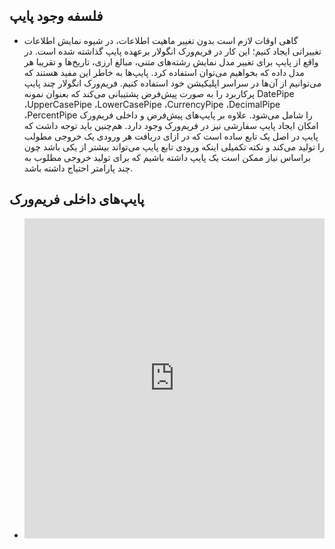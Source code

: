 ## فلسفه وجود پایپ

- گاهی اوقات لازم است بدون تغییر ماهیت اطلاعات، در شیوه نمایش اطلاعات تغییراتی ایجاد کنیم؛ این کار در فریم‌ورک انگولار برعهده پایپ گذاشته شده است. در واقع از پایپ برای تغییر مدل نمایش رشته‌های متنی، مبالغ ارزی، تاریخ‌ها و تقریبا هر مدل داده که بخواهیم می‌توان استفاده کرد. پایپ‌ها به خاطر این مفید هستند که می‌توانیم از آن‌ها در سراسر اپلیکیشن خود استفاده کنیم. فریم‌ورک انگولار چند پایپ پرکاربرد را به صورت پیش‌فرض پشتیبانی می‌کند که بعنوان نمونه DatePipe ،UpperCasePipe ،LowerCasePipe ،CurrencyPipe ،DecimalPipe ،PercentPipe را شامل می‌شود. علاوه بر پایپ‌‌های پیش‌فرض و داخلی فریم‌ورک امکان ایجاد پایپ سفارشی نیز در فریم‌ورک وجود دارد. هم‌چنین باید توجه داشت که پایپ در اصل یک تابع ساده است که در ازای دریافت هر ورودی یک خروجی مطولب را تولید می‌کند و نکته تکمیلی اینکه ورودی تابع پایپ می‌تواند بیشتر از یکی باشد چون براساس نیاز ممکن است یک پایپ داشته باشیم که برای تولید خروجی مطلوب به چند پارامتر احتیاج داشته باشد.

## پایپ‌های داخلی فریم‌ورک

- <iframe height="512" style="width: 100%;" frameborder="no" loading="lazy" allowtransparency="true" allowfullscreen="true" src="https://stackblitz.com/edit/angular-ivy-simple-pipe-usages?ctl=1&embed=1&file=src/app/app.component.html"></iframe>
